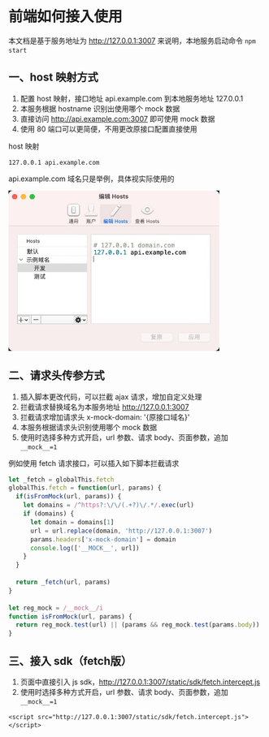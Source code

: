 
# 前端如何接入使用

本文档是基于服务地址为 <http://127.0.0.1:3007> 来说明，本地服务启动命令 `npm start`

## 一、host 映射方式

1. 配置 host 映射，接口地址 api.example.com 到本地服务地址 127.0.0.1
2. 本服务根据 hostname 识别出使用哪个 mock 数据
3. 直接访问 <http://api.example.com:3007> 即可使用 mock 数据
4. 使用 80 端口可以更简便，不用更改原接口配置直接使用

host 映射
```shell
127.0.0.1 api.example.com
```

api.example.com 域名只是举例，具体视实际使用的

<img src="./assets/host_415x316.jpg" />

## 二、请求头传参方式

1. 插入脚本更改代码，可以拦截 ajax 请求，增加自定义处理
2. 拦截请求替换域名为本服务地址 <http://127.0.0.1:3007>
3. 拦截请求增加请求头 x-mock-domain: '{原接口域名}'
4. 本服务根据请求头识别使用哪个 mock 数据
5. 使用时选择多种方式开启，url 参数、请求 body、页面参数，追加 `__mock__=1`

例如使用 fetch 请求接口，可以插入如下脚本拦截请求
``` js
let _fetch = globalThis.fetch
globalThis.fetch = function(url, params) {
  if(isFromMock(url, params)) {
    let domains = /^https?:\/\/(.+?)\/.*/.exec(url)
    if (domains) {
      let domain = domains[1]
      url = url.replace(domain, 'http://127.0.0.1:3007')
      params.headers['x-mock-domain'] = domain
      console.log(['__MOCK__', url])
    }
  }

  return _fetch(url, params)
}

let reg_mock = /__mock__/i
function isFromMock(url, params) {
  return reg_mock.test(url) || (params && reg_mock.test(params.body)) || reg_mock.test(location.search)
}
```

## 三、接入 sdk（fetch版）

1. 页面中直接引入 js sdk，http://127.0.0.1:3007/static/sdk/fetch.intercept.js
5. 使用时选择多种方式开启，url 参数、请求 body、页面参数，追加 `__mock__=1`

```
<script src="http://127.0.0.1:3007/static/sdk/fetch.intercept.js"></script>
```